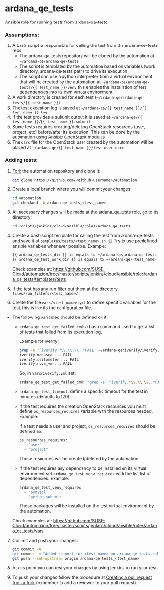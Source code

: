 # ardana_qe_tests

Ansible role for running tests from [ardana-qa-tests]

### Assumptions:

1. A bash script is responsible for calling the test from the ardana-qe-tests repo
    - The ardana-qa-tests repository will be cloned by the automation at `~/ardana-qe/ardana-qe-tests`
    - The script is templated by the automation based on variables (work directory, ardana-qe-tests path) to drive its execution
    - The script can use a python interpreter from a virtual environment that will be created by the automation at `~/ardana-qe/ardana-qe-tests/{{ test_name }}/venv` this enables the installation of test dependencies into its own virtual environment
2. A work directory is created for each test (`~/ardana-qe/ardana-qe-tests/{{ test_name }}`)
3. The test execution log is saved at `~/ardana-qe/{{ test_name }}/{{ test_name }}.log`
4. If the test provides a subunit output it is saved at `~/ardana-qe/{{ test_name }}/{{ test_name }}.subunit`
5. Some tests requires creating/deleting OpenStack resources (user, project, etc) before/after its execution. This can be done by the automation using [Ansible OpenStack modules]
6. The `osrc` file for the OpenStack user created by the automation will be placed at `~/ardana-qe/{{ test_name }}/test-user.osrc`


### Adding tests:

1. [Fork] the automation repository and clone it:
   ```sh
   git clone https://github.com/<github-username>/automation
   ```

2. Create a local branch where you will commit your changes:
   ```sh
   cd automation
   git checkout -b ardana-qe-tests_<test_name>
   ```

3. All necessary changes will be made at the ardana_qe_tests role, go to its directory:
   ```sh
   cd scripts/jenkins/cloud/ansible/roles/ardana_qe_tests
   ```

4. Create a bash script template for calling the test from ardana-qe-tests and save it at `templates/tests/<test_name>.sh.j2`
Try to use predefined ansible variables whenever possible. Example:
   ```sh
   {{ ardana_qe_tests_dir }} is equals to ~/ardana-qe/ardana-qe-tests
   {{ ardana_qe_test_work_dir }} is equals to ~/ardana-qe/<test_name>
   ```
   Check examples at: https://github.com/SUSE-Cloud/automation/tree/master/scripts/jenkins/cloud/ansible/roles/ardana_qe_tests/templates/tests

5. If the test has any run filter put them at the directory `files/run_filters/<test_name>/`

6. Create the file `vars/<test_name>.yml` to define specific variables for the test, this is like its the configuration file.

* The following variables should be defined on it:
    * `ardana_qe_test_get_failed_cmd`: a bash command used to get a list of tests that failed from its execution log.

        Example for iverify:

        ```sh
        grep -e '^iverify.*\\.\\.\\..*FAIL' ~/ardana-qe/iverify/iverify.log || echo 'None'
        iverify.monasca ... FAIL
        iverify.ceilometer ... FAIL
        iverify.nova_vm ... FAIL
        ```

        So, in `vars/iverify.yml` set:

        ```sh
        ardana_qe_test_get_failed_cmd: "grep -e '^iverify.*\\.\\.\\..*FAIL' {{ ardana_qe_test_log }} || echo 'None'"
        ```

    * `ardana_qe_test_timeout`: define a specific timeout for the test in minutes (defaults to 120).

    * If the test requires the creation OpenStack resources you must define `os_resources_requires` variable with the resources needed. Example:

        If a test needs a user and project, `os_resources_requires` should be defined as:

        ```sh
        os_resources_requires:
          - "user"
          - "project"
        ```

        Those resources will be created/deleted by the automation.

    * If the test requires any dependency to be installed on its virtual environment set `ardana_qe_test_venv_requires` with the list list of dependencies. Example:

        ```sh
        ardana_qe_test_venv_requires:
          - 'pymysql'
          - 'python-subunit'
        ```

        Those packages will be installed on the test virtual environment by the automation.

    Check examples at: https://github.com/SUSE-Cloud/automation/tree/master/scripts/jenkins/cloud/ansible/roles/ardana_qe_tests/vars

7. Commit and push your changes:

    ```sh
    git commit -A
    git commit -m "Added support for <test_name> on ardana_qe_tests role"
    git push --set-upstream origin ardana-qe-tests_<test_name>
    ```

8. At this point you can test your changes by using jenkins to run your test.

9. To push your changes follow the procedure at [Creating a pull request from a fork] (remember to add a reviewer to your pull request).



   [ardana-qa-tests]: <http://git.suse.provo.cloud/cgit/ardana/ardana-qa-tests/>
   [Ansible OpenStack modules]: <https://docs.ansible.com/ansible/latest/modules/list_of_cloud_modules.html#openstack>
   [Fork]: <https://help.github.com/articles/fork-a-repo/>
   [Creating a pull request from a fork]: <https://help.github.com/articles/creating-a-pull-request-from-a-fork/>
